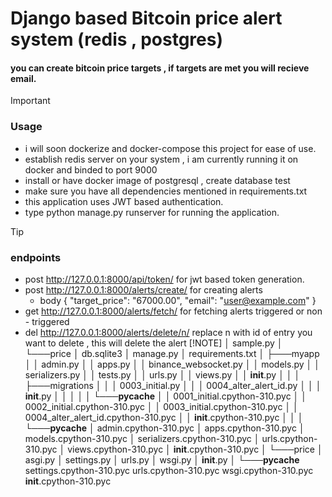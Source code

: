 # Django based Bitcoin price alert system (redis , postgres)
#### you can create bitcoin price targets , if targets are met you will recieve email.
> [!IMPORTANT]
> ### Usage
> - i will soon dockerize and docker-compose this project for ease of use.
> - establish redis server on your system , i am currently running it on docker and binded to port 9000
> - install or have docker image of postgresql , create database test
> - make sure you have all dependencies mentioned in requirements.txt
> - this application uses JWT based authentication.
> - type python manage.py runserver for running the application.

> [!TIP]
> ### endpoints
> - post  http://127.0.0.1:8000/api/token/  for jwt based token generation.
> - post  http://127.0.0.1:8000/alerts/create/ for creating alerts
>   - body {
  "target_price": "67000.00",
  "email": "user@example.com"
}  
> - get http://127.0.0.1:8000/alerts/fetch/ for fetching alerts triggered or non - triggered
> - del http://127.0.0.1:8000/alerts/delete/n/  replace n with id of entry you want to delete , this will delete the alert
> [!NOTE]
│   sample.py
│
└───price
    │   db.sqlite3
    │   manage.py
    │   requirements.txt
    │
    ├───myapp
    │   │   admin.py
    │   │   apps.py
    │   │   binance_websocket.py
    │   │   models.py
    │   │   serializers.py
    │   │   tests.py
    │   │   urls.py
    │   │   views.py
    │   │   __init__.py
    │   │
    │   ├───migrations
    │   │   │   0003_initial.py
    │   │   │   0004_alter_alert_id.py
    │   │   │   __init__.py
    │   │   │
    │   │   └───__pycache__
    │   │           0001_initial.cpython-310.pyc
    │   │           0002_initial.cpython-310.pyc
    │   │           0003_initial.cpython-310.pyc
    │   │           0004_alter_alert_id.cpython-310.pyc
    │   │           __init__.cpython-310.pyc
    │   │
    │   └───__pycache__
    │           admin.cpython-310.pyc
    │           apps.cpython-310.pyc
    │           models.cpython-310.pyc
    │           serializers.cpython-310.pyc
    │           urls.cpython-310.pyc
    │           views.cpython-310.pyc
    │           __init__.cpython-310.pyc
    │
    └───price
        │   asgi.py
        │   settings.py
        │   urls.py
        │   wsgi.py
        │   __init__.py
        │
        └───__pycache__
                settings.cpython-310.pyc
                urls.cpython-310.pyc
                wsgi.cpython-310.pyc
                __init__.cpython-310.pyc

